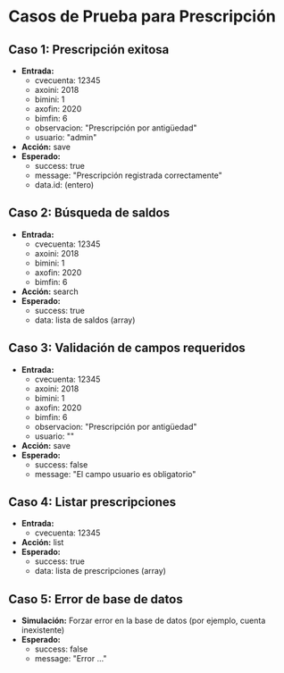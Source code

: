 # Casos de Prueba para Prescripción

## Caso 1: Prescripción exitosa
- **Entrada:**
  - cvecuenta: 12345
  - axoini: 2018
  - bimini: 1
  - axofin: 2020
  - bimfin: 6
  - observacion: "Prescripción por antigüedad"
  - usuario: "admin"
- **Acción:** save
- **Esperado:**
  - success: true
  - message: "Prescripción registrada correctamente"
  - data.id: (entero)

## Caso 2: Búsqueda de saldos
- **Entrada:**
  - cvecuenta: 12345
  - axoini: 2018
  - bimini: 1
  - axofin: 2020
  - bimfin: 6
- **Acción:** search
- **Esperado:**
  - success: true
  - data: lista de saldos (array)

## Caso 3: Validación de campos requeridos
- **Entrada:**
  - cvecuenta: 12345
  - axoini: 2018
  - bimini: 1
  - axofin: 2020
  - bimfin: 6
  - observacion: "Prescripción por antigüedad"
  - usuario: ""
- **Acción:** save
- **Esperado:**
  - success: false
  - message: "El campo usuario es obligatorio"

## Caso 4: Listar prescripciones
- **Entrada:**
  - cvecuenta: 12345
- **Acción:** list
- **Esperado:**
  - success: true
  - data: lista de prescripciones (array)

## Caso 5: Error de base de datos
- **Simulación:** Forzar error en la base de datos (por ejemplo, cuenta inexistente)
- **Esperado:**
  - success: false
  - message: "Error ..."
